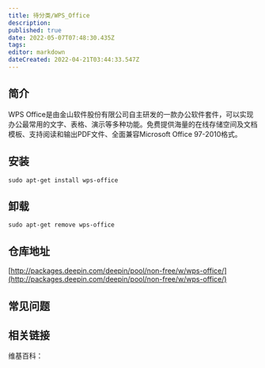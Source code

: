 ```yaml
---
title: 待分类/WPS_Office
description: 
published: true
date: 2022-05-07T07:48:30.435Z
tags: 
editor: markdown
dateCreated: 2022-04-21T03:44:33.547Z
---
```


## 简介

WPS Office是由金山软件股份有限公司自主研发的一款办公软件套件，可以实现办公最常用的文字、表格、演示等多种功能。免费提供海量的在线存储空间及文档模板、支持阅读和输出PDF文件、全面兼容Microsoft Office 97-2010格式。

## 安装

`sudo apt-get install wps-office`

## 卸载

`sudo apt-get remove wps-office`

## 仓库地址

[http://packages.deepin.com/deepin/pool/non-free/w/wps-office/](http://packages.deepin.com/deepin/pool/non-free/w/wps-office/)


## 常见问题


## 相关链接

维基百科：